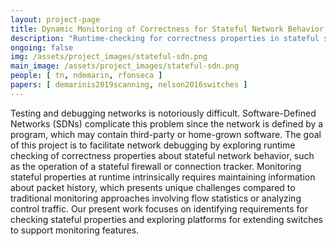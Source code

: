 ```yaml
---
layout: project-page
title: Dynamic Monitoring of Correctness for Stateful Network Behavior
description: "Runtime-checking for correctness properties in stateful software-defined networks"
ongoing: false
img: /assets/project_images/stateful-sdn.png
main_image: /assets/project_images/stateful-sdn.png
people: [ tn, ndemarin, rfonseca ]
papers: [ demarinis2019scanning, nelson2016switches ]
---
```


Testing and debugging networks is notoriously
difficult. Software-Defined Networks (SDNs) complicate this problem
since the network is defined by a program, which may contain
third-party or home-grown software.  The goal of this project is to
facilitate network debugging by exploring runtime checking of
correctness properties about stateful network behavior, such as the
operation of a stateful firewall or connection tracker.  Monitoring
stateful properties at runtime intrinsically requires maintaining
information about packet history, which presents unique challenges
compared to traditional monitoring approaches involving flow
statistics or analyzing control traffic.  Our present work focuses on
identifying requirements for checking stateful properties and
exploring platforms for extending switches to support monitoring
features.


